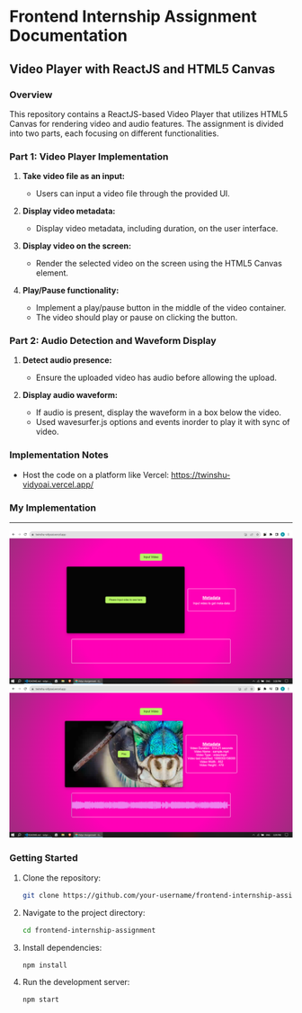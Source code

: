 # Frontend Internship Assignment Documentation

## Video Player with ReactJS and HTML5 Canvas

### Overview

This repository contains a ReactJS-based Video Player that utilizes HTML5 Canvas for rendering video and audio features. The assignment is divided into two parts, each focusing on different functionalities.


### Part 1: Video Player Implementation

1. **Take video file as an input:**
   - Users can input a video file through the provided UI.

2. **Display video metadata:**
   - Display video metadata, including duration, on the user interface.

3. **Display video on the screen:**
   - Render the selected video on the screen using the HTML5 Canvas element.

4. **Play/Pause functionality:**
   - Implement a play/pause button in the middle of the video container.
   - The video should play or pause on clicking the button.

### Part 2: Audio Detection and Waveform Display

1. **Detect audio presence:**
   - Ensure the uploaded video has audio before allowing the upload.

2. **Display audio waveform:**
   - If audio is present, display the waveform in a box below the video.
   - Used wavesurfer.js options and events inorder to play it with sync of video. 


### Implementation Notes
- Host the code on a platform like Vercel: https://twinshu-vidyoai.vercel.app/

### My Implementation
----------------------------------------------
![Relative Path Image](public/app_ss.png)
![Relative Path Image](public/app_ss2.png)

### Getting Started

1. Clone the repository:

   ```bash
   git clone https://github.com/your-username/frontend-internship-assignment.git
   ```

2. Navigate to the project directory:

   ```bash
   cd frontend-internship-assignment
   ```

3. Install dependencies:

   ```bash
   npm install
   ```

4. Run the development server:

   ```bash
   npm start
   ```
